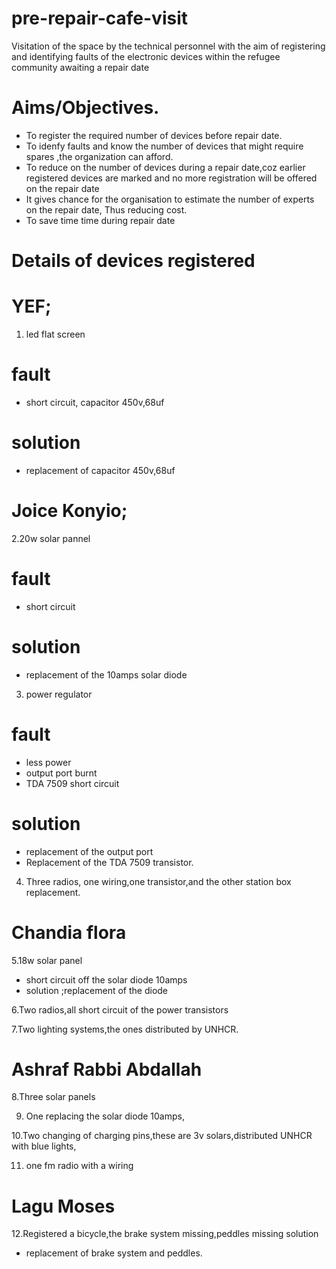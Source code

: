 # pre-repair-cafe-visit
Visitation of the space by the technical personnel with the aim of registering and identifying faults of the electronic devices within the refugee community awaiting a repair date
# Aims/Objectives.
- To register the required number of devices before repair date.
- To idenfy faults and know the number of devices that might require spares ,the organization can afford.
- To reduce on the number of devices during a repair date,coz earlier registered devices are marked and no more registration will be offered on the repair date
- It gives chance for the organisation to estimate the number of experts on the repair date,
  Thus reducing cost.
- To save time time during repair date

# Details of devices registered
# YEF;

1. led flat screen

# fault
  - short circuit,
  capacitor 450v,68uf 

# solution
  - replacement of capacitor 450v,68uf

# Joice Konyio;
2.20w solar pannel
# fault
- short circuit
# solution
- replacement of the 10amps solar diode

3. power regulator
# fault
  - less power
  - output port burnt
  - TDA 7509 short circuit
  
  # solution 
  - replacement of the output port
  - Replacement of the TDA 7509 transistor.
 4. Three radios, one wiring,one transistor,and the other station box replacement.
 # Chandia flora
 
 5.18w solar panel
 
 - short circuit off the solar diode 10amps
 - solution ;replacement of the diode
 
6.Two radios,all short circuit of the power transistors
 
7.Two lighting systems,the ones distributed by UNHCR.
 
# Ashraf Rabbi Abdallah

8.Three solar panels
 
9. One replacing the solar diode 10amps,

10.Two changing of charging pins,these are 3v solars,distributed UNHCR with blue lights,

11. one fm radio with a wiring 

# Lagu Moses

12.Registered a bicycle,the brake system missing,peddles missing
   solution
 - replacement of brake system and peddles.


                                
                                                                           
